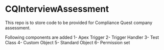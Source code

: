 # CQInterviewAssessment
This repo is to store code to be provided for Compliance Quest company assessment.

Following components are added 
1- Apex Trigger
2- Trigger Handler
3- Test Class
4- Custom Object
5- Standard Object
6- Permission set
